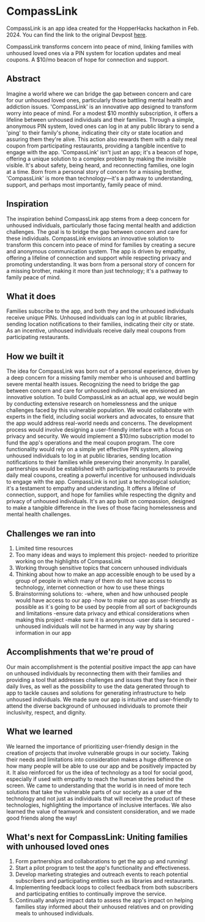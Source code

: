 # CompassLink
CompassLink is an app idea created for the HopperHacks hackathon in Feb. 2024.
You can find the link to the original Devpost [here]([url](https://devpost.com/software/compasslink-uniting-families-with-unhoused-loved-ones#updates)).

CompassLink transforms concern into peace of mind, linking families with unhoused loved ones via a PIN system for location updates and meal coupons. A $10/mo beacon of hope for connection and support.

## Abstract
Imagine a world where we can bridge the gap between concern and care for our unhoused loved ones, particularly those battling mental health and addiction issues. 'CompassLink' is an innovative app designed to transform worry into peace of mind. For a modest $10 monthly subscription, it offers a lifeline between unhoused individuals and their families. Through a simple, anonymous PIN system, loved ones can log in at any public library to send a 'ping' to their family's phone, indicating their city or state location and assuring them they're alive. This action also rewards them with a daily meal coupon from participating restaurants, providing a tangible incentive to engage with the app. 'CompassLink' isn't just an app; it's a beacon of hope, offering a unique solution to a complex problem by making the invisible visible. It's about safety, being heard, and reconnecting families, one login at a time. Born from a personal story of concern for a missing brother, 'CompassLink' is more than technology—it's a pathway to understanding, support, and perhaps most importantly, family peace of mind.

## Inspiration
The inspiration behind CompassLink app stems from a deep concern for unhoused individuals, particularly those facing mental health and addiction challenges. The goal is to bridge the gap between concern and care for these individuals. CompassLink envisions an innovative solution to transform this concern into peace of mind for families by creating a secure and anonymous communication system. The app is driven by empathy, offering a lifeline of connection and support while respecting privacy and promoting understanding. It was born from a personal story of concern for a missing brother, making it more than just technology; it's a pathway to family peace of mind.

## What it does
Families subscribe to the app, and both they and the unhoused individuals receive unique PINs. Unhoused individuals can log in at public libraries, sending location notifications to their families, indicating their city or state. As an incentive, unhoused individuals receive daily meal coupons from participating restaurants.

## How we built it
The idea for CompassLink was born out of a personal experience, driven by a deep concern for a missing family member who is unhoused and battling severe mental health issues. Recognizing the need to bridge the gap between concern and care for unhoused individuals, we envisioned an innovative solution. To build CompassLink as an actual app, we would begin by conducting extensive research on homelessness and the unique challenges faced by this vulnerable population. We would collaborate with experts in the field, including social workers and advocates, to ensure that the app would address real-world needs and concerns. The development process would involve designing a user-friendly interface with a focus on privacy and security. We would implement a $10/mo subscription model to fund the app's operations and the meal coupon program. The core functionality would rely on a simple yet effective PIN system, allowing unhoused individuals to log in at public libraries, sending location notifications to their families while preserving their anonymity. In parallel, partnerships would be established with participating restaurants to provide daily meal coupons, creating a powerful incentive for unhoused individuals to engage with the app. CompassLink is not just a technological solution; it's a testament to empathy and understanding. It offers a lifeline of connection, support, and hope for families while respecting the dignity and privacy of unhoused individuals. It's an app built on compassion, designed to make a tangible difference in the lives of those facing homelessness and mental health challenges.

## Challenges we ran into
1. Limited time resources
2. Too many ideas and ways to implement this project- needed to prioritize working on the highlights of CompassLink
3. Working through sensitive topics that concern unhoused individuals
4. Thinking about how to make an app accessible enough to be used by a group of people in which many of them do not have access to technology, internet connection or how to use these things 
5. Brainstorming solutions to:
-where, when and how unhoused people would have access to our app 
-how to make our app as user-friendly as possible as it´s going to be used by people from all sort of backgrounds and limitations 
-ensure data privacy and ethical considerations when making this project
-make sure it is anonymous
-user data is secured 
-unhoused individuals will not be harmed in any way by sharing information in our app

## Accomplishments that we're proud of
Our main accomplishment is the potential positive impact the app can have on unhoused individuals by reconnecting them with their families and providing a tool that addresses challenges and issues that they face in their daily lives, as well as the possibility to use the data generated through to app to tackle causes and solutions for generating infrastructure to help unhoused individuals. We made sure our app is intuitive and user-friendly to attend the diverse background of unhoused individuals to promote their inclusivity, respect, and dignity.

## What we learned
We learned the importance of prioritizing user-friendly design in the creation of projects that involve vulnerable groups in our society. Taking their needs and limitations into consideration makes a huge difference on how many people will be able to use our app and be positively impacted by it. It also reinforced for us the idea of technology as a tool for social good, especially if used with empathy to reach the human stories behind the screen. We came to understanding that the world is in need of more tech solutions that take the vulnerable parts of our society as a user of the technology and not just as individuals that will receive the product of these technologies, highlighting the importance of inclusive interfaces. We also learned the value of teamwork and consistent consideration, and we made good friends along the way!

## What's next for CompassLink: Uniting families with unhoused loved ones
1. Form partnerships and collaborations to get the app up and running!
2. Start a pilot program to test the app's functionality and effectiveness.
3. Develop marketing strategies and outreach events to reach potential subscribers and participating entities such as libraries and restaurants.
4. Implementing feedback loops to collect feedback from both subscribers and participating entities to continually improve the service.
5. Continually analyze impact data to assess the app's impact on helping families stay informed about their unhoused relatives and on providing meals to unhoused individuals.
